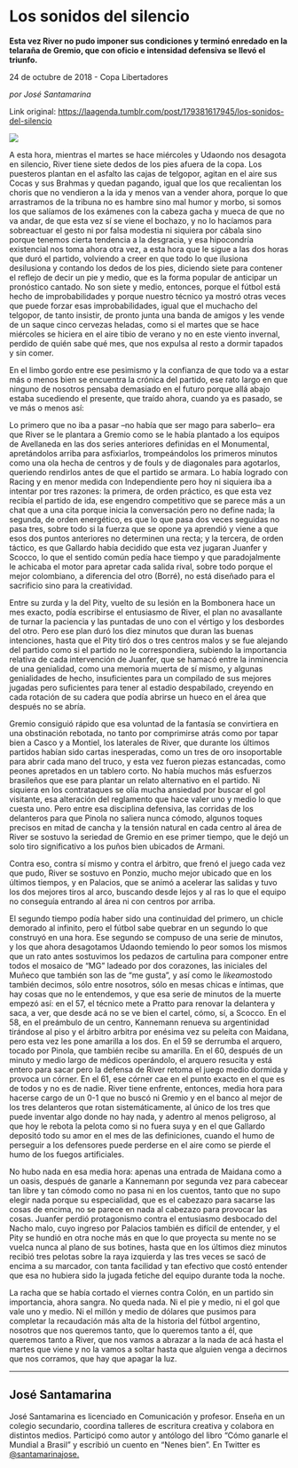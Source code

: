 # Los sonidos del silencio

**Esta vez River no pudo imponer sus condiciones y terminó enredado en la telaraña de Gremio, que con oficio e intensidad defensiva se llevó el triunfo.**

24 de octubre de 2018 - Copa Libertadores

_por José Santamarina_

Link original: https://laagenda.tumblr.com/post/179381617945/los-sonidos-del-silencio

![](https://64.media.tumblr.com/e1cc05451d6688b599252468c663aebb/tumblr_inline_ph5p1l6rE21t6q87u_500.jpg)

A esta hora, mientras el martes se hace miércoles y Udaondo nos desagota en silencio, River tiene siete dedos de los pies afuera de la copa. Los puesteros plantan en el asfalto las cajas de telgopor, agitan en el aire sus Cocas y sus Brahmas y quedan pagando, igual que los que recalientan los choris que no vendieron a la ida y menos van a vender ahora, porque lo que arrastramos de la tribuna no es hambre sino mal humor y morbo, si somos los que salíamos de los exámenes con la cabeza gacha y mueca de que no va andar, de que esta vez sí se viene el bochazo, y no lo hacíamos para sobreactuar el gesto ni por falsa modestia ni siquiera por cábala sino porque tenemos cierta tendencia a la desgracia, y esa hipocondría existencial nos toma ahora otra vez, a esta hora que le sigue a las dos horas que duró el partido, volviendo a creer en que todo lo que ilusiona desilusiona y contando los dedos de los pies, diciendo siete para contener el reflejo de decir un pie y medio, que es la forma popular de anticipar un pronóstico cantado. No son siete y medio, entonces, porque el fútbol está hecho de improbabilidades y porque nuestro técnico ya mostró otras veces que puede forzar esas improbabilidades, igual que el muchacho del telgopor, de tanto insistir, de pronto junta una banda de amigos y les vende de un saque cinco cervezas heladas, como si el martes que se hace miércoles se hiciera en el aire tibio de verano y no en este viento invernal, perdido de quién sabe qué mes, que nos expulsa al resto a dormir tapados y sin comer. 

En el limbo gordo entre ese pesimismo y la confianza de que todo va a estar más o menos bien se encuentra la crónica del partido, ese rato largo en que ninguno de nosotros pensaba demasiado en el futuro porque allá abajo estaba sucediendo el presente, que traído ahora, cuando ya es pasado, se ve más o menos así:

Lo primero que no iba a pasar –no había que ser mago para saberlo– era que River se le plantara a Gremio como se le había plantado a los equipos de Avellaneda en las dos series anteriores definidas en el Monumental, apretándolos arriba para asfixiarlos, trompeándolos los primeros minutos como una ola hecha de centros y de fouls y de diagonales para agotarlos, queriendo rendirlos antes de que el partido se armara. Lo había logrado con Racing y en menor medida con Independiente pero hoy ni siquiera iba a intentar por tres razones: la primera, de orden práctico, es que esta vez recibía el partido de ida, ese engendro competitivo que se parece más a un chat que a una cita porque inicia la conversación pero no define nada; la segunda, de orden energético, es que lo que pasa dos veces seguidas no pasa tres, sobre todo si la fuerza que se opone ya aprendió y viene a que esos dos puntos anteriores no determinen una recta; y la tercera, de orden táctico, es que Gallardo había decidido que esta vez jugaran Juanfer y Scocco, lo que el sentido común pedía hace tiempo y que paradojalmente le achicaba el motor para apretar cada salida rival, sobre todo porque el mejor colombiano, a diferencia del otro (Borré), no está diseñado para el sacrificio sino para la creatividad.



Entre su zurda y la del Pity, vuelto de su lesión en la Bombonera hace un mes exacto, podía escribirse el entusiasmo de River, el plan no avasallante de turnar la paciencia y las puntadas de uno con el vértigo y los desbordes del otro. Pero ese plan duró los diez minutos que duran las buenas intenciones, hasta que el Pity tiró dos o tres centros malos y se fue alejando del partido como si el partido no le correspondiera, subiendo la importancia relativa de cada intervención de Juanfer, que se hamacó entre la inminencia de una genialidad, como una memoria muerta de sí mismo, y algunas genialidades de hecho, insuficientes para un compilado de sus mejores jugadas pero suficientes para tener al estadio despabilado, creyendo en cada rotación de su cadera que podía abrirse un hueco en el área que después no se abría.

Gremio consiguió rápido que esa voluntad de la fantasía se convirtiera en una obstinación rebotada, no tanto por comprimirse atrás como por tapar bien a Casco y a Montiel, los laterales de River, que durante los últimos partidos habían sido cartas inesperadas, como un tres de oro insoportable para abrir cada mano del truco, y esta vez fueron piezas estancadas, como peones apretados en un tablero corto. No había muchos más esfuerzos brasileños que ese para plantar un relato alternativo en el partido. Ni siquiera en los contrataques se olía mucha ansiedad por buscar el gol visitante, esa alteración del reglamento que hace valer uno y medio lo que cuesta uno. Pero entre esa disciplina defensiva, las corridas de los delanteros para que Pinola no saliera nunca cómodo, algunos toques precisos en mitad de cancha y la tensión natural en cada centro al área de River se sostuvo la seriedad de Gremio en ese primer tiempo, que le dejó un solo tiro significativo a los puños bien ubicados de Armani.

Contra eso, contra sí mismo y contra el árbitro, que frenó el juego cada vez que pudo, River se sostuvo en Ponzio, mucho mejor ubicado que en los últimos tiempos, y en Palacios, que se animó a acelerar las salidas y tuvo los dos mejores tiros al arco, buscando desde lejos y al ras lo que el equipo no conseguía entrando al área ni con centros por arriba. 

El segundo tiempo podía haber sido una continuidad del primero, un chicle demorado al infinito, pero el fútbol sabe quebrar en un segundo lo que construyó en una hora. Ese segundo se compuso de una serie de minutos, y los que ahora desagotamos Udaondo temiendo lo peor somos los mismos que un rato antes sostuvimos los pedazos de cartulina para componer entre todos el mosaico de “MG” ladeado por dos corazones, las iniciales del Muñeco que también son las de “me gusta”, y así como le *likeamos*todo también decimos, sólo entre nosotros, sólo en mesas chicas e íntimas, que hay cosas que no le entendemos, y que esa serie de minutos de la muerte empezó así: en el 57, el técnico mete a Pratto para renovar la delantera y saca, a ver, que desde acá no se ve bien el cartel, cómo, sí, a Scocco. En el 58, en el preámbulo de un centro, Kannemann renueva su argentinidad tirándose al piso y el árbitro arbitra por enésima vez su peleíta con Maidana, pero esta vez les pone amarilla a los dos. En el 59 se derrumba el arquero, tocado por Pinola, que también recibe su amarilla. En el 60, después de un minuto y medio largo de médicos operándolo, el arquero resucita y está entero para sacar pero la defensa de River retoma el juego medio dormida y provoca un córner. En el 61, ese córner cae en el punto exacto en el que es de todos y no es de nadie. River tiene enfrente, entonces, media hora para hacerse cargo de un 0-1 que no buscó ni Gremio y en el banco al mejor de los tres delanteros que rotan sistemáticamente, al único de los tres que puede inventar algo donde no hay nada, y adentro al menos peligroso, al que hoy le rebota la pelota como si no fuera suya y en el que Gallardo depositó todo su amor en el mes de las definiciones, cuando el humo de perseguir a los defensores puede perderse en el aire como se pierde el humo de los fuegos artificiales.

No hubo nada en esa media hora: apenas una entrada de Maidana como a un oasis, después de ganarle a Kannemann por segunda vez para cabecear tan libre y tan cómodo como no pasa ni en los cuentos, tanto que no supo elegir nada porque su especialidad, que es el cabezazo para sacarse las cosas de encima, no se parece en nada al cabezazo para provocar las cosas. Juanfer perdió protagonismo contra el entusiasmo desbocado del Nacho malo, cuyo ingreso por Palacios también es difícil de entender, y el Pity se hundió en otra noche más en que lo que proyecta su mente no se vuelca nunca al plano de sus botines, hasta que en los últimos diez minutos recibió tres pelotas sobre la raya izquierda y las tres veces se sacó de encima a su marcador, con tanta facilidad y tan efectivo que costó entender que esa no hubiera sido la jugada fetiche del equipo durante toda la noche.

La racha que se había cortado el viernes contra Colón, en un partido sin importancia, ahora sangra. No queda nada. Ni el pie y medio, ni el gol que vale uno y medio. Ni el millón y medio de dólares que pusimos para completar la recaudación más alta de la historia del fútbol argentino, nosotros que nos queremos tanto, que lo queremos tanto a él, que queremos tanto a River, que nos vamos a abrazar a la nada de acá hasta el martes que viene y no la vamos a soltar hasta que alguien venga a decirnos que nos corramos, que hay que apagar la luz.



---

 José Santamarina
-----------------

 José Santamarina es licenciado en Comunicación y profesor. Enseña en un colegio secundario, coordina talleres de escritura creativa y colabora en distintos medios. Participó como autor y antólogo del libro “Cómo ganarle el Mundial a Brasil” y escribió un cuento en “Nenes bien”. En Twitter es [@santamarinajose.](https://twitter.com/santamarinajose)

